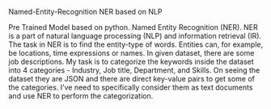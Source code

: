 Named-Entity-Recognition
NER based on NLP

Pre Trained Model based on python. Named Entity Recognition (NER). NER is a part of natural language processing (NLP) and information retrieval (IR). The task in NER is to find the entity-type of words. Entities can, for example, be locations, time expressions or names. In given dataset, there are some job descriptions. My task is to categorize the keywords inside the dataset into 4 categories - Industry, Job title, Department, and Skills. On seeing the dataset they are JSON and there are direct key-value pairs to get some of the categories. I’ve need to specifically consider them as text documents and use NER to perform the categorization.
